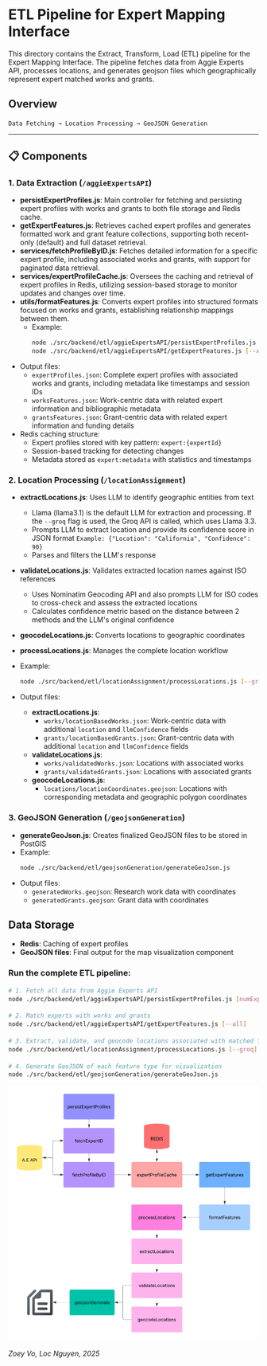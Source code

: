 # ETL Pipeline for Expert Mapping Interface

This directory contains the Extract, Transform, Load (ETL) pipeline for the Expert Mapping Interface. The pipeline fetches data from Aggie Experts API, processes locations, and generates geojson files which geographically represent expert matched works and grants.

## Overview

```
Data Fetching → Location Processing → GeoJSON Generation 
```

---

## 📋 Components

### 1. Data Extraction (`/aggieExpertsAPI`)

- **persistExpertProfiles.js**: Main controller for fetching and persisting expert profiles with works and grants to both file storage and Redis cache.
- **getExpertFeatures.js**: Retrieves cached expert profiles and generates formatted work and grant feature collections, supporting both recent-only (default) and full dataset retrieval.
- **services/fetchProfileByID.js**: Fetches detailed information for a specific expert profile, including associated works and grants, with support for paginated data retrieval.
- **services/expertProfileCache.js**: Oversees the caching and retrieval of expert profiles in Redis, utilizing session-based storage to monitor updates and changes over time.
- **utils/formatFeatures.js**: Converts expert profiles into structured formats focused on works and grants, establishing relationship mappings between them.
  - Example:
    ```bash
    node ./src/backend/etl/aggieExpertsAPI/persistExpertProfiles.js [numExperts=1] [worksLimit=5] [grantsLimit=5]
    node ./src/backend/etl/aggieExpertsAPI/getExpertFeatures.js [--all]
    ```
- Output files:
  - `expertProfiles.json`: Complete expert profiles with associated works and grants, including metadata like timestamps and session IDs
  - `worksFeatures.json`: Work-centric data with related expert information and bibliographic metadata
  - `grantsFeatures.json`: Grant-centric data with related expert information and funding details
- Redis caching structure:
  - Expert profiles stored with key pattern: `expert:{expertId}`
  - Session-based tracking for detecting changes
  - Metadata stored as `expert:metadata` with statistics and timestamps

### 2. Location Processing (`/locationAssignment`)

- **extractLocations.js**: Uses LLM to identify geographic entities from text
  - Llama (llama3.1) is the default LLM for extraction and processing. If the `--groq` flag is used, the Groq API is called, which uses Llama 3.3.
  - Prompts LLM to extract location and provide its confidence score in JSON format `Example: {"Location": "California", "Confidence": 90}`
  - Parses and filters the LLM's response
- **validateLocations.js**: Validates extracted location names against ISO references
  - Uses Nominatim Geocoding API and also prompts LLM for ISO codes to cross-check and assess the extracted locations
  - Calculates confidence metric based on the distance between 2 methods and the LLM's original confidence
- **geocodeLocations.js**: Converts locations to geographic coordinates
- **processLocations.js**: Manages the complete location workflow

- Example: 
  ```bash
  node ./src/backend/etl/locationAssignment/processLocations.js [--groq] [--debug]
  ```
- Output files:
  - **extractLocations.js**:
    - `works/locationBasedWorks.json`: Work-centric data with additional `location` and `llmConfidence` fields
    - `grants/locationBasedGrants.json`: Grant-centric data with additional `location` and `llmConfidence` fields
  - **validateLocations.js**:
    - `works/validatedWorks.json`: Locations with associated works
    - `grants/validatedGrants.json`: Locations with associated grants
  - **geocodeLocations.js**:
    - `locations/locationCoordinates.geojson`: Locations with corresponding metadata and geographic polygon coordinates

### 3. GeoJSON Generation (`/geojsonGeneration`)

- **generateGeoJson.js**: Creates finalized GeoJSON files to be stored in PostGIS
- Example:
    ```bash
    node ./src/backend/etl/geojsonGeneration/generateGeoJson.js
    ```
- Output files:
  - `generatedWorks.geojson`:  Research work data with coordinates
  - `generatedGrants.geojson`: Grant data with coordinates

## Data Storage

- **Redis**: Caching of expert profiles
- **GeoJSON files**: Final output for the map visualization component

### Run the complete ETL pipeline:

```bash
# 1. Fetch all data from Aggie Experts API
node ./src/backend/etl/aggieExpertsAPI/persistExpertProfiles.js [numExperts=1] [worksLimit=5] [grantsLimit=5]

# 2. Match experts with works and grants
node ./src/backend/etl/aggieExpertsAPI/getExpertFeatures.js [--all]

# 3. Extract, validate, and geocode locations associated with matched features
node ./src/backend/etl/locationAssignment/processLocations.js [--groq] [--debug]

# 4. Generate GeoJSON of each feature type for visualization
node ./src/backend/etl/geojsonGeneration/generateGeoJson.js
```

![ETL Pipeline Diagram](../../assets/etl.png)

*Zoey Vo, Loc Nguyen, 2025*
